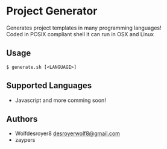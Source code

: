 # Project Generator
Generates project templates in many programming languages!  
Coded in POSIX compliant shell it can run in OSX and Linux

## Usage
```console
$ generate.sh [<LANGUAGE>]
```

## Supported Languages
- Javascript
and more comming soon!

## Authors
- Wolfdesroyer8 <desroyerwolf8@gmail.com>
- zaypers <NA>
